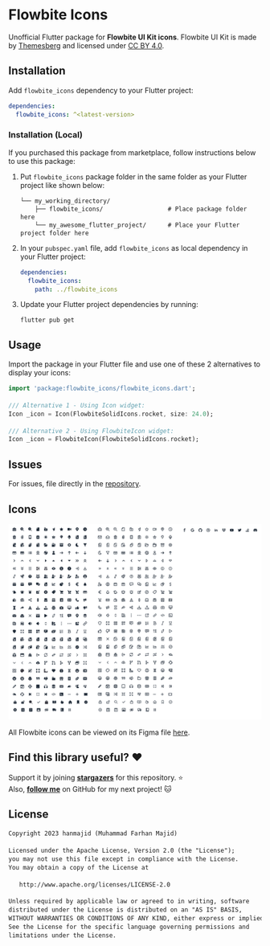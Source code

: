 # Flowbite Icons

Unofficial Flutter package for **Flowbite UI Kit icons**. Flowbite UI Kit is made by [Themesberg](https://www.figma.com/@themesberg) and licensed under [CC BY 4.0](https://creativecommons.org/licenses/by/4.0/).

## Installation

Add `flowbite_icons` dependency to your Flutter project:

```yaml
dependencies:
  flowbite_icons: ^<latest-version>
```

### Installation (Local)

If you purchased this package from marketplace, follow instructions below to use this package:

1. Put `flowbite_icons` package folder in the same folder as your Flutter project like shown below:
   ```
   └── my_working_directory/
       ├── flowbite_icons/                  # Place package folder here
       └── my_awesome_flutter_project/      # Place your Flutter project folder here
   ```
2. In your `pubspec.yaml` file, add `flowbite_icons` as local dependency in your Flutter project:
   ```yaml
   dependencies:
     flowbite_icons:
       path: ../flowbite_icons
   ```
3. Update your Flutter project dependencies by running:
   ```
   flutter pub get
   ```

## Usage

Import the package in your Flutter file and use one of these 2 alternatives to display your icons:

```dart
import 'package:flowbite_icons/flowbite_icons.dart';

/// Alternative 1 - Using Icon widget:
Icon _icon = Icon(FlowbiteSolidIcons.rocket, size: 24.0);

/// Alternative 2 - Using FlowbiteIcon widget:
Icon _icon = FlowbiteIcon(FlowbiteSolidIcons.rocket);
```

## Issues

For issues, file directly in the [repository](https://github.com/hanmajid/flowbite_icons/issues).

## Icons

<img src="flowbite-icons.png">

All Flowbite icons can be viewed on its Figma file [here](https://www.figma.com/community/file/1179442320711977498).

## Find this library useful? ❤️

Support it by joining __[stargazers](https://github.com/hanmajid/flowbite_icons/stargazers)__ for this repository. ⭐️ <br>
Also, __[follow me](https://github.com/hanmajid)__ on GitHub for my next project! 🐱

## License

```xml
Copyright 2023 hanmajid (Muhammad Farhan Majid)

Licensed under the Apache License, Version 2.0 (the "License");
you may not use this file except in compliance with the License.
You may obtain a copy of the License at

   http://www.apache.org/licenses/LICENSE-2.0

Unless required by applicable law or agreed to in writing, software
distributed under the License is distributed on an "AS IS" BASIS,
WITHOUT WARRANTIES OR CONDITIONS OF ANY KIND, either express or implied.
See the License for the specific language governing permissions and
limitations under the License.
```